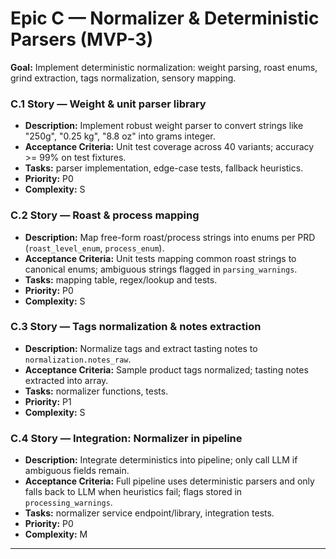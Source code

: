 # Epic C — Normalizer & Deterministic Parsers (MVP-3)

**Goal:** Implement deterministic normalization: weight parsing, roast enums, grind extraction, tags normalization, sensory mapping.

### C.1 Story — Weight & unit parser library

* **Description:** Implement robust weight parser to convert strings like "250g", "0.25 kg", "8.8 oz" into grams integer.
* **Acceptance Criteria:** Unit test coverage across 40 variants; accuracy >= 99% on test fixtures.
* **Tasks:** parser implementation, edge-case tests, fallback heuristics.
* **Priority:** P0
* **Complexity:** S

### C.2 Story — Roast & process mapping

* **Description:** Map free-form roast/process strings into enums per PRD (`roast_level_enum`, `process_enum`).
* **Acceptance Criteria:** Unit tests mapping common roast strings to canonical enums; ambiguous strings flagged in `parsing_warnings`.
* **Tasks:** mapping table, regex/lookup and tests.
* **Priority:** P0
* **Complexity:** S

### C.3 Story — Tags normalization & notes extraction

* **Description:** Normalize tags and extract tasting notes to `normalization.notes_raw`.
* **Acceptance Criteria:** Sample product tags normalized; tasting notes extracted into array.
* **Tasks:** normalizer functions, tests.
* **Priority:** P1
* **Complexity:** S

### C.4 Story — Integration: Normalizer in pipeline

* **Description:** Integrate deterministics into pipeline; only call LLM if ambiguous fields remain.
* **Acceptance Criteria:** Full pipeline uses deterministic parsers and only falls back to LLM when heuristics fail; flags stored in `processing_warnings`.
* **Tasks:** normalizer service endpoint/library, integration tests.
* **Priority:** P0
* **Complexity:** M

---
